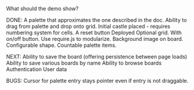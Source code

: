 What should the demo show?

DONE:
	A palette that approximates the one described in the doc. 
	Ability to drag from palette and drop onto grid.
	Initial castle placed - requires numbering system for cells.
	A reset button
	Deployed
	Optional grid.  With on/off button.
	Use require.js to modularize.
	Background image on board.
	Configurable shape.
	Countable palette items.

NEXT:
	Ability to save the board (offering persistence between page loads)
	Ability to save various boards by name
        Ability to browse boards
        Authentication
        User data

BUGS:
    Cursor for palette entry stays pointer even if entry is not draggable.
